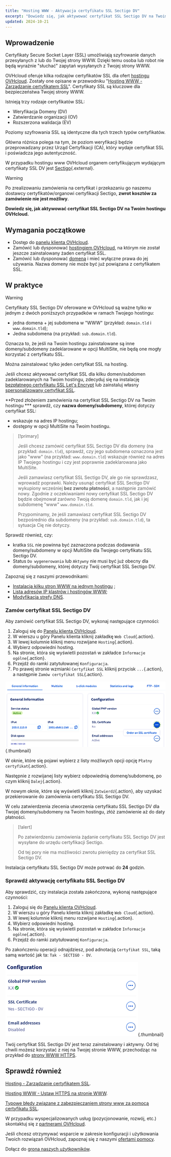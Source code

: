 ```yaml
---
title: "Hosting WWW - Aktywacja certyfikatu SSL Sectigo DV"
excerpt: "Dowiedz się, jak aktywować certyfikat SSL Sectigo DV na Twoim hostingu OVHcloud"
updated: 2024-10-21
---
```


## Wprowadzenie

Certyfikaty Secure Socket Layer (SSL) umożliwiają szyfrowanie danych przesyłanych z lub do Twojej strony WWW. Dzięki temu osoba lub robot nie będą wyraźnie "słuchać" zapytań wysyłanych z Twojej strony WWW.

OVHcloud oferuje kilka rodzajów certyfikatów SSL dla ofert [hostingu OVHcloud](/links/web/hosting). Zostały one opisane w przewodniku "[Hosting WWW - Zarządzanie certyfikatem SSL](/pages/web_cloud/web_hosting/ssl_on_webhosting)". Certyfikaty SSL są kluczowe dla bezpieczeństwa Twojej strony WWW.

Istnieją trzy rodzaje certyfikatów SSL:

- Weryfikacja Domeny (DV)
- Zatwierdzanie organizacji (OV)
- Rozszerzona walidacja (EV)

Poziomy szyfrowania SSL są identyczne dla tych trzech typów certyfikatów.

Główna różnica polega na tym, że poziom weryfikacji będzie przeprowadzany przez Urząd Certyfikacji (CA), który wydaje certyfikat SSL i poświadcza jego autentyczność.

W przypadku hostingu www OVHcloud organem certyfikującym wydającym certyfikaty SSL DV jest [Sectigo](https://sectigostore.com){.external}.

> [!warning]
>
> Po zrealizowaniu zamówienia na certyfikat i przekazaniu go naszemu dostawcy certyfikatów/organowi certyfikacji Sectigo, **zwrot kosztów za zamówienie nie jest możliwy**.
>

**Dowiedz się, jak aktywować certyfikat SSL Sectigo DV na Twoim hostingu OVHcloud.**

## Wymagania początkowe

- Dostęp do [panelu klienta OVHcloud](/links/manager).
- Zamówić lub dysponować [hostingiem OVHcloud](/links/web/hosting), na którym nie został jeszcze zainstalowany żaden certyfikat SSL.
- Zamówić lub dysponować [domeną](/links/web/domains) i mieć wyłączne prawa do jej używania. Nazwa domeny nie może być już powiązana z certyfikatem SSL.

## W praktyce

> [!warning]
>
> Certyfikaty SSL Sectigo DV oferowane w OVHcloud są ważne tylko w jednym z dwóch poniższych przypadków w ramach Twojego hostingu:
>
> - jedna domena + jej subdomena w "WWW" (przykład: `domain.tld` i `www.domain.tld`);
> - Jedna subdomena (na przykład: `sub.domain.tld`).
>
> Oznacza to, że jeśli na Twoim hostingu zainstalowane są inne domeny/subdomeny zadeklarowane w opcji MultiSite, nie będą one mogły korzystać z certyfikatu SSL.
>
> Można zainstalować tylko jeden certyfikat SSL na hosting.
>
> Jeśli chcesz aktywować certyfikat SSL dla kilku domen/subdomen zadeklarowanych na Twoim hostingu, zdecyduj się na instalację [bezpłatnego certyfikatu SSL Let's Encrypt](/links/web/hosting-options-ssl) lub zainstaluj własny [spersonalizowany certyfikat SSL](/pages/web_cloud/web_hosting/ssl_custom).

**Przed złożeniem zamówienia na certyfikat SSL Sectigo DV na Twoim hostingu *** sprawdź, czy **nazwa domeny/subdomeny**, której dotyczy certyfikat SSL:

- wskazuje na adres IP hostingu;
- dostępny w opcji MultiSite na Twoim hostingu.

> [!primary]
>
> Jeśli chcesz zamówić certyfikat SSL Sectigo DV dla domeny (na przykład: `domain.tld`), sprawdź, czy jego subdomena oznaczona jest jako "www" (na przykład: `www.domain.tld`) wskazuje również na adres IP Twojego hostingu i czy jest poprawnie zadeklarowana jako MultiSite.
>
> Jeśli zamawiasz certyfikat SSL Sectigo DV, ale go nie sprawdzasz, wprowadź poprawki. Należy usunąć certyfikat SSL Sectigo DV wykupiony wcześniej **bez zwrotu płatności**, a następnie zamówić nowy. Zgodnie z oczekiwaniami nowy certyfikat SSL Sectigo DV będzie obejmował zarówno Twoją domenę `domain.tld`, jak i jej subdomenę "www" `www.domain.tld`.
>
> Przypominamy, że jeśli zamawiasz certyfikat SSL Sectigo DV bezpośrednio dla subdomeny (na przykład: `sub.domain.tld`), ta sytuacja Cię nie dotyczy.

Sprawdź również, czy:

- kratka `SSL` nie powinna być zaznaczona podczas dodawania domeny/subdomeny w opcji MultiSite dla Twojego certyfikatu SSL Sectigo DV.
- Status `Do wygenerowania` lub `Aktywny` nie musi być już obecny dla domeny/subdomeny, której dotyczy Twój certyfikat SSL Sectigo DV.

Zapoznaj się z naszymi przewodnikami:

- [Instalacja kilku stron WWW na jednym hostingu](/pages/web_cloud/web_hosting/multisites_configure_multisite) ;
- [Lista adresów IP klastrów i hostingów WWW](/pages/web_cloud/web_hosting/clusters_and_shared_hosting_IP);
- [Modyfikacja strefy DNS](/pages/web_cloud/domains/dns_zone_edit).

### Zamów certyfikat SSL Sectigo DV

Aby zamówić certyfikat SSL Sectigo DV, wykonaj następujące czynności:

1. Zaloguj się do [Panelu klienta OVHcloud](/links/manager).
2. W wierszu u góry Panelu klienta kliknij zakładkę `Web Cloud`{.action}.
3. W lewej kolumnie kliknij menu rozwijane `Hosting`{.action}.
4. Wybierz odpowiedni hosting.
5. Na stronie, która się wyświetli pozostań w zakładce `Informacje ogólne`{.action}.
6. Przejdź do ramki zatytułowanej `Konfiguracja`.
7. Po prawej stronie wzmianki `Certyfikat SSL` kliknij przycisk `...`{.action}, a następnie `Zamów certyfikat SSL`{.action}.

![Order an SSL certificate](/pages/assets/screens/control_panel/product-selection/web-cloud/web-hosting/general-information/order-an-ssl-certificate.png){.thumbnail}

W oknie, które się pojawi wybierz z listy możliwych opcji opcję `Płatny certyfikat`{.action}.

Następnie z rozwijanej listy wybierz odpowiednią domenę/subdomenę, po czym kliknij `Dalej`{.action}.

W nowym oknie, które się wyświetli kliknij `Zatwierdź`{.action}, aby uzyskać przekierowanie do zamówienia certyfikatu SSL Sectigo DV.

W celu zatwierdzenia zlecenia utworzenia certyfikatu SSL Sectigo DV dla Twojej domeny/subdomeny na Twoim hostingu, złóż zamówienie aż do daty płatności.

> [!alert]
>
> Po zatwierdzeniu zamówienia żądanie certyfikatu SSL Sectigo DV jest wysyłane do urzędu certyfikacji Sectigo.
>
> Od tej pory nie ma możliwości zwrotu pieniędzy za certyfikat SSL Sectigo DV.

Instalacja certyfikatu SSL Sectigo DV może potrwać do **24** godzin.

### Sprawdź aktywację certyfikatu SSL Sectigo DV

Aby sprawdzić, czy instalacja została zakończona, wykonaj następujące czynności:

1. Zaloguj się do [Panelu klienta OVHcloud](/links/manager).
2. W wierszu u góry Panelu klienta kliknij zakładkę `Web Cloud`{.action}.
3. W lewej kolumnie kliknij menu rozwijane `Hosting`{.action}.
4. Wybierz odpowiedni hosting.
5. Na stronie, która się wyświetli pozostań w zakładce `Informacje ogólne`{.action}.
6. Przejdź do ramki zatytułowanej `Konfiguracja`.

Po zakończeniu operacji odnajdziesz, pod adnotacją `Certyfikat SSL`, taką samą wartość jak ta: `Tak - SECTIGO - DV`.

![SSL Sectigo DV certificate](/pages/assets/screens/control_panel/product-selection/web-cloud/web-hosting/general-information/ssl-certificate-dv-enable.png){.thumbnail}

Twój certyfikat SSL Sectigo DV jest teraz zainstalowany i aktywny. Od tej chwili możesz korzystać z niej na Twojej stronie WWW, przechodząc na przykład do [strony WWW HTTPS](/pages/web_cloud/web_hosting/ssl-activate-https-website).

## Sprawdź również <a name="go-further"></a>

[Hosting - Zarządzanie certyfikatem SSL](/pages/web_cloud/web_hosting/ssl_on_webhosting).

[Hosting WWW - Ustaw HTTPS na stronie WWW](/pages/web_cloud/web_hosting/ssl-activate-https-website).

[Typowe błędy związane z zabezpieczaniem strony www za pomocą certyfikatu SSL](/pages/web_cloud/web_hosting/ssl_avoid_common_pitfalls_of_making_website_secure).
 
W przypadku wyspecjalizowanych usług (pozycjonowanie, rozwój, etc.) skontaktuj się z [partnerami OVHcloud](/links/partner).
 
Jeśli chcesz otrzymywać wsparcie w zakresie konfiguracji i użytkowania Twoich rozwiązań OVHcloud, zapoznaj się z naszymi [ofertami pomocy](/links/support).
 
Dołącz do [grona naszych użytkowników](/links/community).